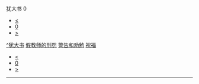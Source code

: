 ﻿





 犹大书 0




* [<](bible/GEN01.md)
* [0](bible/JUD.md)
* [>](bible/GEN01.md)



[^](bible/index.md)[犹大书](JUD01.htm#V0)
[假教师的刑罚](bible/JUD01.md#V2)
[警告和劝勉](bible/JUD01.md#V16)
[祝福](bible/JUD01.md#V23)

* [<](bible/GEN01.md)
* [0](bible/JUD.md)
* [>](bible/GEN01.md)





---









